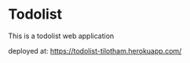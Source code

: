 # Todolist

This is a todolist web application

deployed at: https://todolist-tilotham.herokuapp.com/
